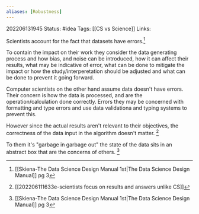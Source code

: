 ```yaml
---
aliases: [Robustness]
---
```

202206131945
Status: #idea
Tags: [[CS vs Science]]
Links:

Scientists account for the fact that datasets have errors.[^1]

To contain the impact on their work they consider the data generating process and how bias,  and noise can be introduced, how it can affect their results, what may be indicative of error, what can be done to mitigate the impact or how the study/interperetation should be adjusted and what can be done to prevent it going forward.

Computer scientists on the other hand assume data doesn't have errors. Their concern is how the data is processed, and are the operation/calculation done correctly. Errors they may be concerned with formatting and type errors and use data validationa and typing systems to prevent this. 

However since the actual results aren't relevant to their objectives, the correctness of the data input in the algorithm doesn't matter.  [^2]

To them it's "garbage in garbage out" the state of the data sits in an abstract box that are the concerns of others. [^1]

[^1]:[[Skiena-The Data Science  Design Manual 1st|The Data Science Design Manual]] pg 3
[^2]:[[202206111633e-scientists focus on results and answers unlike CS]]

